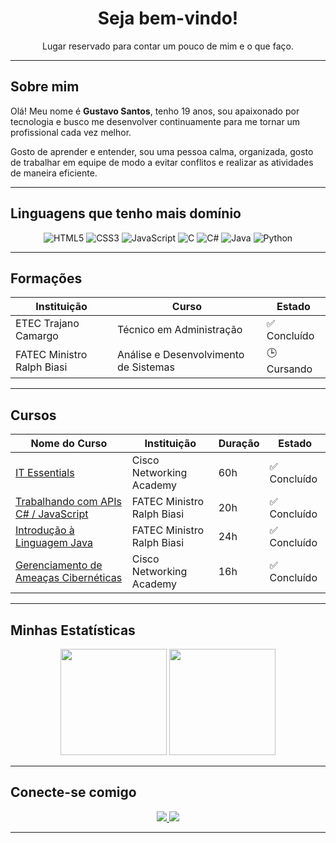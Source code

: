 <h1 align="center">Seja bem-vindo!</h1>

<p align="center">Lugar reservado para contar um pouco de mim e o que faço.</p>

---

## Sobre mim

Olá! Meu nome é **Gustavo Santos**, tenho 19 anos, sou apaixonado por tecnologia e busco me desenvolver continuamente para me tornar um profissional cada vez melhor.

Gosto de aprender e entender, sou uma pessoa calma, organizada, gosto de trabalhar em equipe de modo a evitar conflitos e realizar as atividades de maneira eficiente.

---

## Linguagens que tenho mais domínio

<div align="center">

![HTML5](https://img.shields.io/badge/-HTML5-E34F26?style=for-the-badge&logo=html5&logoColor=white)
![CSS3](https://img.shields.io/badge/-CSS3-1572B6?style=for-the-badge&logo=css3&logoColor=white)
![JavaScript](https://img.shields.io/badge/-JavaScript-F7DF1E?style=for-the-badge&logo=javascript&logoColor=black)
![C](https://img.shields.io/badge/-C-00599C?style=for-the-badge&logo=c&logoColor=white)
![C#](https://img.shields.io/badge/-CSharp-239120?style=for-the-badge&logo=c-sharp&logoColor=white)
![Java](https://img.shields.io/badge/-Java-007396?style=for-the-badge&logo=java&logoColor=white)
![Python](https://img.shields.io/badge/-Python-3776AB?style=for-the-badge&logo=python&logoColor=white)
</div>

---

## Formações

| Instituição             | Curso                                | Estado     |
|-------------------------|--------------------------------------|------------|
| ETEC Trajano Camargo    | Técnico em Administração             | ✅ Concluído |
| FATEC Ministro Ralph Biasi | Análise e Desenvolvimento de Sistemas| 🕒 Cursando  |

---

## Cursos 

| Nome do Curso                                         | Instituição                            | Duração | Estado      |
|-------------------------------------------------------|-----------------------------------------|---------|-------------|
| [IT Essentials](https://drive.google.com/file/d/1zz3Vr-2yxxR8aAqbJZgezAXEUdRTW3E6/view?usp=sharing)| Cisco Networking Academy| 60h | ✅ Concluído |
| [Trabalhando com APIs C# / JavaScript](https://drive.google.com/file/d/1LAOb-d3ONz_Lpd0XKhSWEs1QCHiqrBjA/view?usp=sharing)| FATEC Ministro Ralph Biasi| 20h | ✅ Concluído |
| [Introdução à Linguagem Java](https://drive.google.com/file/d/17s_nsld8aytNJCwxgsGtOWxg-YCFwSlQ/view?usp=sharing)| FATEC Ministro Ralph Biasi | 24h| ✅ Concluído |
| [Gerenciamento de Ameaças Cibernéticas](https://drive.google.com/file/d/1lWdgHmuMfCnhwJu4yVmTWJ71wAkMkMUS/view?usp=sharing)| Cisco Networking Academy | 16h| ✅ Concluído |

---

## Minhas Estatísticas

<div align="center">
  <img height="170em" src="https://github-readme-stats.vercel.app/api?username=Guh-Santosz&show_icons=true&theme=midnight-purple&include_all_commits=true&count_private=true"/>
  <img height="170em" src="https://github-readme-stats.vercel.app/api/top-langs/?username=Guh-Santosz&layout=compact&langs_count=7&theme=midnight-purple&v=1"/>
</div>

---

## Conecte-se comigo

<p align="center">
  <a href="https://www.linkedin.com/in/gustavo-santos-4982842b5" target="_blank">
    <img src="https://img.shields.io/badge/LinkedIn-0A66C2?style=for-the-badge&logo=linkedin&logoColor=white" />
  </a>
  <a href="mailto:guhesisa879@email.com" target="_blank"> 
    <img src="https://img.shields.io/badge/-Gmail-D14836?style=for-the-badge&logo=gmail&logoColor=white" /> </a>
</p>

---
